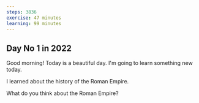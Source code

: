 ```yaml
---
steps: 3836
exercise: 47 minutes
learning: 99 minutes
---
```

## Day No 1 in 2022
Good morning! Today is a beautiful day.
I'm going to learn something new today.

I learned about the history of the Roman Empire.

What do you think about the Roman Empire?
